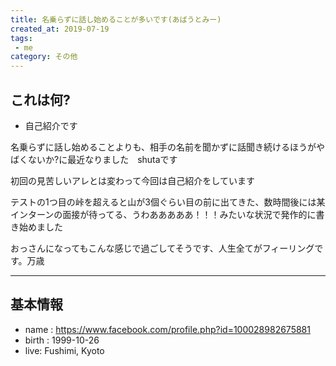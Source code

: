 ```yaml
---
title: 名乗らずに話し始めることが多いです(あばうとみー)
created_at: 2019-07-19
tags: 
 - me
category: その他
---
```

## これは何?

- 自己紹介です

名乗らずに話し始めることよりも、相手の名前を聞かずに話聞き続けるほうがやばくないか?に最近なりました　shutaです

初回の見苦しいアレとは変わって今回は自己紹介をしています

テストの1つ目の峠を超えると山が3個ぐらい目の前に出てきた、数時間後には某インターンの面接が待ってる、うわあああああ！！！みたいな状況で発作的に書き始めました

おっさんになってもこんな感じで過ごしてそうです、人生全てがフィーリングです。万歳

---

## 基本情報

- name : <https://www.facebook.com/profile.php?id=100028982675881>
- birth : 1999-10-26
- live: Fushimi, Kyoto